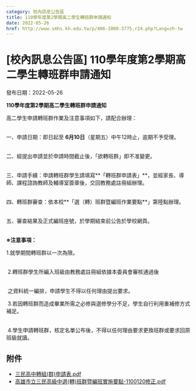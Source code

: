 ```yaml
---
category: 校內訊息公告區
title: 110學年度第2學期高二學生轉班群申請通知
date: 2022-05-26
href: http://www.smhs.kh.edu.tw/p/406-1000-3775,r24.php?Lang=zh-tw
---
```


# [校內訊息公告區] 110學年度第2學期高二學生轉班群申請通知

發布日期：2022-05-26

**110學年度第2學期高二學生轉班群申請通知**

高二學生申請轉班群作業及注意事項如下，請配合辦理：  
 

一、申請日期：即日起至 **6月10日**（星期五）中午12時止，逾期不予受理。  
 

二、經提出申請並於申請時間截止後，「欲轉班群」即不准變更。  
 

三、申請手續：申請轉班群學生請填寫**「轉班群申請表」**，並經家長、導師、課程諮詢教師及輔導室簽章後，交回教務處註冊組辦理。  
 

四、轉班群審查：依本校**「選（轉）班群暨編班作業要點**」第陸點辦理。  
 

五、審查結果及正式編班座號，於學期結束前公告於學校網頁。  
 

**※注意事項：**

1.就學期間轉班群以一次為限。  
 

 2.轉班群學生所編入班級由教務處註冊組依據本委員會審核通過後  
 

 之資料統一編排，申請學生不得以任何理由提出要求。

 3.若因轉班群而造成畢業所需之必修與選修學分不足，學生自行利用重補修方式補足。  
 

 4.學生申請轉班群，核定名單公布後，不得以任何理由要求更換班群或要求回原班級就讀。

## 附件

- [三民高中轉組(群)申請表.pdf](https://www.smhs.kh.edu.tw/var/file/0/1000/attach/89/pta_3540_7123743_54820.pdf)
- [高雄市立三民高級中選(轉)班群暨編班實施要點-1100120修正.pdf](https://www.smhs.kh.edu.tw/var/file/0/1000/attach/89/pta_3541_1934309_54820.pdf)
